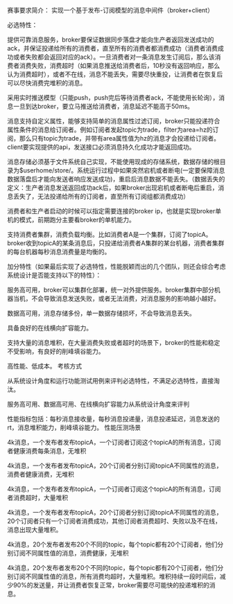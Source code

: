 赛事要求简介：
实现一个基于发布-订阅模型的消息中间件（broker+client）

必选特性：

提供可靠消息服务，broker要保证数据同步落盘才能向生产者返回发送成功的ack，并保证投递给所有的消费者，直至所有的消费者都消费成功（消费者消费成功或者失败都会返回对应的ack）。一旦消费者对一条消息发生订阅后，那么该消费者消费失败，消费超时（如果消息推送给消费者后，10秒没有返回响应，那么认为消费超时），或者不在线，消息不能丢失，需要尽快重投，让消费者在恢复后可以尽快消费完堆积的消息。

采用实时推送模型（只能push，push完后等待消费者ack，不能使用长轮询），消息一旦到达broker，要立马推送给消费者，消息延迟不能高于50ms。

消息支持自定义属性，能够支持简单的消息属性过滤订阅，broker只能投递符合属性条件的消息给订阅者。例如订阅者发起topic为trade，filter为area=hz的订阅，那么只有topic为trade，并带有area属性值为hz的消息才会投递给订阅者。client要实现提供的api，发送接口必须消息持久化成功才能返回成功。

消息存储必须基于文件系统自己实现，不能使用现成的存储系统，数据存储的根目录为$userhome/store/。系统运行过程中如果突然宕机或者断电(一定要保障消息数据落盘后才能向发送者响应发送成功)，重启后消息数据不能丢失。（数据丢失的定义：生产者消息发送返回成功ack后，如果broker出现宕机或者断电后重启，消息丢失了，无法投递给所有的订阅者，直至所有订阅组都消费成功）

消费者和生产者启动的时候可以指定需要连接的broker ip，也就是实现broker单机的模式，前期跑分主要看broker的单机能力。

支持消费者集群，消费负载均衡。比如消费者A是一个集群，订阅了topicA。broker收到topicA的某条消息后，只投递给消费者A集群的某台机器，消费者集群的每台机器每秒消息消费量是均衡的。

加分特性（如果最后实现了必选特性，性能脱颖而出的几个团队，则还会综合考虑系统设计是否能支持以下的特性）：

服务高可用，broker可以集群化部署，统一对外提供服务。broker集群中部分机器当机，不会导致消息发送失败，或者无法消费，对消息服务的影响越小越好。

数据高可用，消息存储多份，单一数据存储损坏，不会导致消息丢失。

具备良好的在线横向扩容能力。

支持大量的消息堆积，在大量消费失败或者超时的场景下，broker的性能和稳定不受影响，有良好的削峰填谷能力。

高性能、低成本。
考核方式

从系统设计角度和运行功能测试用例来评判必选特性，不满足必选特性，直接淘汰。

服务高可用、数据高可用、在线横向扩容能力从系统设计角度来评判

性能指标包括：每秒消息接收量，每秒消息投递量，消息投递延迟，消息发送的rt，消息堆积能力，削峰填谷能力。
性能压测场景

4k消息，一个发布者发布topicA，一个订阅者订阅这个topicA的所有消息，订阅者健康消费每条消息，无堆积

4k消息，一个发布者发布topicA，20个订阅者分别订阅topicA不同属性的消息，消费者健康消费，无堆积

4k消息，一个发布者发布topicA，一个订阅者订阅这个topicA的所有消息，订阅者消费超时，大量堆积

4k消息，一个发布者发布topicA，20个订阅者分别订阅topicA不同属性的消息，20个订阅者只有一个订阅者消费成功，其他订阅者消费超时、失败以及不在线，消息出现大量堆积。

4k消息，20个发布者发布20个不同的topic，每个topic都有20个订阅者，他们分别订阅不同属性值的消息，消费健康，无堆积

4k消息，20个发布者发布20个不同的topic，每个topic都有20个订阅者，他们分别订阅不同属性值的消息，所有消费均超时，大量堆积。堆积持续一段时间后，减少90%的发送量，并让消费者恢复正常，broker需要尽可能快的投递堆积的消息。 
